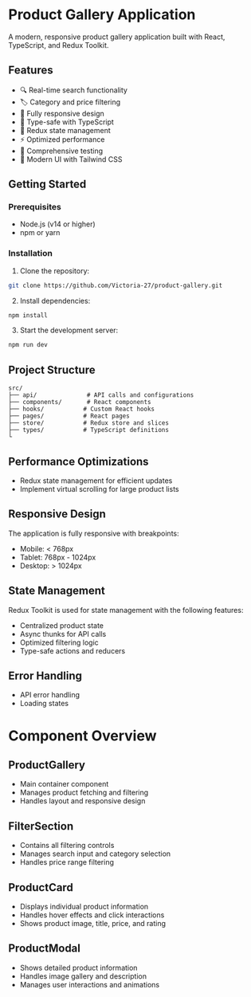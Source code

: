 # Product Gallery Application

A modern, responsive product gallery application built with React, TypeScript, and Redux Toolkit.

## Features

- 🔍 Real-time search functionality
- 🏷️ Category and price filtering
- 📱 Fully responsive design
- 🎯 Type-safe with TypeScript
- 🔄 Redux state management
- ⚡ Optimized performance
- 🧪 Comprehensive testing
- 💅 Modern UI with Tailwind CSS

## Getting Started

### Prerequisites

- Node.js (v14 or higher)
- npm or yarn

### Installation

1. Clone the repository:
```bash
git clone https://github.com/Victoria-27/product-gallery.git
```

2. Install dependencies:
```bash
npm install
```

3. Start the development server:
```bash
npm run dev
```

## Project Structure

```
src/
├── api/              # API calls and configurations
├── components/       # React components
├── hooks/           # Custom React hooks
├── pages/           # React pages
├── store/           # Redux store and slices
├── types/           # TypeScript definitions
└
```


## Performance Optimizations

- Redux state management for efficient updates
- Implement virtual scrolling for large product lists

## Responsive Design

The application is fully responsive with breakpoints:
- Mobile: < 768px
- Tablet: 768px - 1024px
- Desktop: > 1024px

## State Management

Redux Toolkit is used for state management with the following features:
- Centralized product state
- Async thunks for API calls
- Optimized filtering logic
- Type-safe actions and reducers

## Error Handling

- API error handling
- Loading states

# Component Overview

## ProductGallery

- Main container component
- Manages product fetching and filtering
- Handles layout and responsive design

## FilterSection

- Contains all filtering controls
- Manages search input and category selection
- Handles price range filtering

## ProductCard

- Displays individual product information
- Handles hover effects and click interactions
- Shows product image, title, price, and rating

## ProductModal

- Shows detailed product information
- Handles image gallery and description
- Manages user interactions and animations